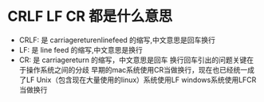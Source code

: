 # CRLF LF CR 都是什么意思
* CRLF: 是 carriagereturenlinefeed 的缩写,中文意思是回车换行
* LF: 是 line feed 的缩写,中文意思是换行
* CR: 是 carriagereturn 的缩写，中文意思是回车
换行回车引出的问题关键在于操作系统之间的分歧
早期的mac系统使用CR当做换行，现在也已经统一成了LF
Unix（包含现在大量使用的linux）系统使用LF
windows系统使用LFCR当做换行